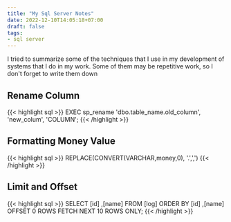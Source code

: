```yaml
---
title: "My Sql Server Notes"
date: 2022-12-10T14:05:18+07:00
draft: false
tags:
- sql server
---
```


I tried to summarize some of the techniques that I use in my development of systems that I do in my work. Some of them may be repetitive work, so I don't forget to write them down

## **Rename Column**
{{< highlight sql >}}
EXEC sp_rename 'dbo.table_name.old_column', 'new_colum', 'COLUMN';
{{< /highlight >}}

## **Formatting Money Value**
{{< highlight sql >}}
REPLACE(CONVERT(VARCHAR,money,0), '.',',')
{{< /highlight >}}

## **Limit and Offset**
{{< highlight sql >}}
SELECT [id]
      ,[name] FROM [log] ORDER BY 
      [id]
      ,[name]
OFFSET 0 ROWS 
FETCH NEXT 10 ROWS ONLY;
{{< /highlight >}}